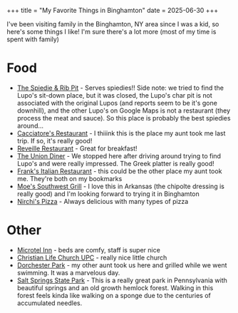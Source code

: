 +++
title = "My Favorite Things in Binghamton"
date = 2025-06-30
+++

I've been visiting family in the Binghamton, NY area since I was a kid, so here's some things I like! I'm sure there's a lot more (most of my time is spent with family)

# Food

- [The Spiedie & Rib Pit](https://maps.app.goo.gl/x8QrTTcPctZQXAQT8) - Serves spiedies!! Side note: we tried to find the Lupo's sit-down place, but it was closed, the Lupo's char pit is not associated with the original Lupos (and reports seem to be it's gone downhill), and the other Lupo's on Google Maps is not a restaurant (they process the meat and sauce). So this place is probably the best spiedies around...
- [Cacciatore's Restaurant](https://maps.app.goo.gl/p59eLcD3i5wu5rfs7) - I thiiink this is the place my aunt took me last trip. If so, it's really good!
- [Reveille Restaurant](https://maps.app.goo.gl/J4f43NCGcXd4YLE16) - Great for breakfast!
- [The Union Diner](https://maps.app.goo.gl/Gb9uZ27BjcPeieXq6) - We stopped here after driving around trying to find Lupo's and were really impressed. The Greek platter is really good!
- [Frank's Italian Restaurant](https://maps.app.goo.gl/ePmUBJtVv3qzjBkd9)  - this could be the other place my aunt took me. They're both on my bookmarks
- [Moe's Southwest Grill](https://maps.app.goo.gl/PHTYNWzbU1uZ7L2W8) - I love this in Arkansas (the chipolte dressing is really good) and I'm looking forward to trying it in Binghamton
- [Nirchi's Pizza](https://maps.app.goo.gl/3ezc66Ai42SHpquL6) - Always delicious with many types of pizza

# Other

- [Microtel Inn](https://maps.app.goo.gl/t5YqbBxAeVpZCUef9) - beds are comfy, staff is super nice
- [Christian Life Church UPC](https://maps.app.goo.gl/za79aQSJ4T6yCaSk9) - really nice little church
- [Dorchester Park](https://maps.app.goo.gl/g2ior4RppTWsocEG6) - my other aunt took us here and grilled while we went swimming. It was a marvelous day.
- [Salt Springs State Park](https://maps.app.goo.gl/Xgho3gbvYoQeYg9U9) - This is a really great park in Pennsylvania with beautiful springs and an old growth hemlock forest. Walking in this forest feels kinda like walking on a sponge due to the centuries of accumulated needles.
